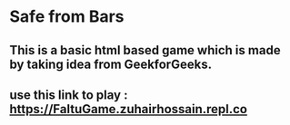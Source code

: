 # Safe from Bars

## This is a basic html based game which is made by taking idea from GeekforGeeks.

## use this link to play : https://FaltuGame.zuhairhossain.repl.co
